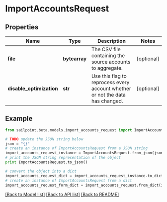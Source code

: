 # ImportAccountsRequest


## Properties

Name | Type | Description | Notes
------------ | ------------- | ------------- | -------------
**file** | **bytearray** | The CSV file containing the source accounts to aggregate. | [optional] 
**disable_optimization** | **str** | Use this flag to reprocess every account whether or not the data has changed. | [optional] 

## Example

```python
from sailpoint.beta.models.import_accounts_request import ImportAccountsRequest

# TODO update the JSON string below
json = "{}"
# create an instance of ImportAccountsRequest from a JSON string
import_accounts_request_instance = ImportAccountsRequest.from_json(json)
# print the JSON string representation of the object
print ImportAccountsRequest.to_json()

# convert the object into a dict
import_accounts_request_dict = import_accounts_request_instance.to_dict()
# create an instance of ImportAccountsRequest from a dict
import_accounts_request_form_dict = import_accounts_request.from_dict(import_accounts_request_dict)
```
[[Back to Model list]](../README.md#documentation-for-models) [[Back to API list]](../README.md#documentation-for-api-endpoints) [[Back to README]](../README.md)


